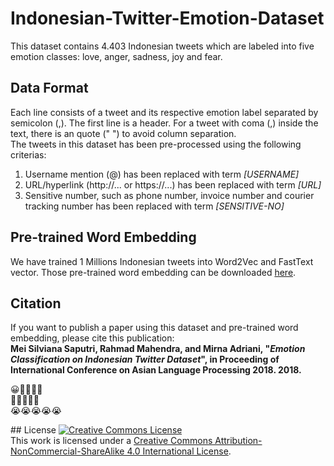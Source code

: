 # Indonesian-Twitter-Emotion-Dataset

This dataset contains 4.403 Indonesian tweets which are labeled into five emotion classes: love, anger, sadness, joy and fear. 

## Data Format
Each line consists of a tweet and its respective emotion label separated by semicolon (,). The first line is a header. For a tweet with coma (,) inside the text, there is an quote (" ") to avoid column separation.  </br>
The tweets in this dataset has been pre-processed using the following criterias:
1. Username mention (@) has been replaced with term *[USERNAME]*
2. URL/hyperlink (http://... or https://...) has been replaced with term *[URL]*
3. Sensitive number, such as phone number, invoice number and courier tracking number has been replaced with term *[SENSITIVE-NO]*  

## Pre-trained Word Embedding
We have trained 1 Millions Indonesian tweets into Word2Vec and FastText vector. Those pre-trained word embedding can be downloaded [here](https://univindonesia-my.sharepoint.com/:f:/g/personal/mei_silviana_office_ui_ac_id/EkwS7R4C2F9FnYHVLvvkmeoBGRpJ3abNa7Lti9ceG2TWFw?e=dRzvmG).

## Citation
If you want to publish a paper using this dataset and pre-trained word embedding, please cite this publication: <br />
**Mei Silviana Saputri, Rahmad Mahendra, and Mirna Adriani, "*Emotion Classification on Indonesian Twitter Dataset*", in Proceeding of International Conference on Asian Language Processing 2018. 2018.**
<p>
<div> 😀🌻🌻🌻🌻 <div>
<div> 👿👿👿👿👿 <div>
<div> 😭😭😭😭😭 <div>
<p>
## License
<a rel="license" href="http://creativecommons.org/licenses/by-nc-sa/4.0/"><img alt="Creative Commons License" style="border-width:0" src="https://i.creativecommons.org/l/by-nc-sa/4.0/88x31.png" /></a><br />This work is licensed under a <a rel="license" href="http://creativecommons.org/licenses/by-nc-sa/4.0/">Creative Commons Attribution-NonCommercial-ShareAlike 4.0 International License</a>.
